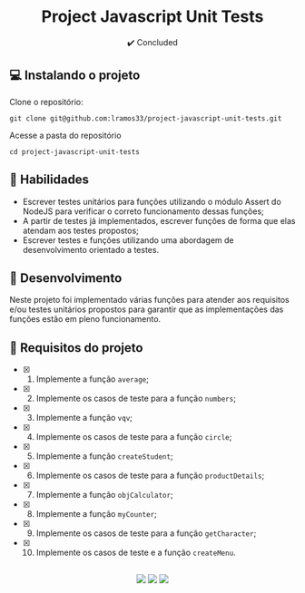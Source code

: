 <h1 align="center">Project Javascript Unit Tests</h1>

<p align="center">✔️ Concluded</p>

## 💻 Instalando o projeto

Clone o repositório:

```
git clone git@github.com:lramos33/project-javascript-unit-tests.git
```

Acesse a pasta do repositório

```
cd project-javascript-unit-tests
```

## 🚀 Habilidades

- Escrever testes unitários para funções utilizando o módulo Assert do NodeJS para verificar o correto funcionamento dessas funções;
- A partir de testes já implementados, escrever funções de forma que elas atendam aos testes propostos;
- Escrever testes e funções utilizando uma abordagem de desenvolvimento orientado a testes.

## 🔧 Desenvolvimento

Neste projeto foi implementado várias funções para atender aos requisitos e/ou testes unitários propostos para garantir que as implementações das funções estão em pleno funcionamento.

## 📝 Requisitos do projeto

- [x] 1. Implemente a função `average`;

- [x] 2. Implemente os casos de teste para a função `numbers`;

- [x] 3. Implemente a função `vqv`;

- [x] 4. Implemente os casos de teste para a função `circle`;

- [x] 5. Implemente a função `createStudent`;

- [x] 6. Implemente os casos de teste para a função `productDetails`;

- [x] 7. Implemente a função `objCalculator`;

- [x] 8. Implemente a função `myCounter`;

- [x] 9. Implemente os casos de teste para a função `getCharacter`;

- [x] 10. Implemente os casos de teste e a função `createMenu`.

##

<div align="center">
  <img src="https://shields.io/github/repo-size/lramos33/project-javascript-unit-tests">
  <img src="https://shields.io/github/languages/top/lramos33/project-javascript-unit-tests">
  <img src="https://shields.io/github/last-commit/lramos33/project-javascript-unit-tests">
</div>
